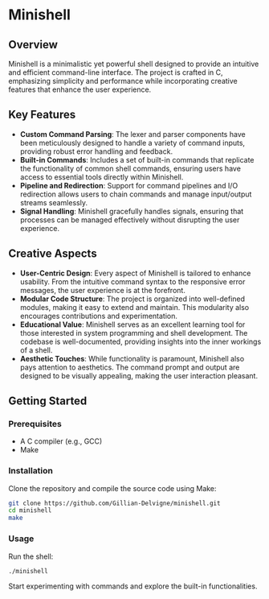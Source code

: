 # Minishell

## Overview

Minishell is a minimalistic yet powerful shell designed to provide an intuitive and efficient command-line interface. The project is crafted in C, emphasizing simplicity and performance while incorporating creative features that enhance the user experience.

## Key Features

- **Custom Command Parsing**: The lexer and parser components have been meticulously designed to handle a variety of command inputs, providing robust error handling and feedback.
- **Built-in Commands**: Includes a set of built-in commands that replicate the functionality of common shell commands, ensuring users have access to essential tools directly within Minishell.
- **Pipeline and Redirection**: Support for command pipelines and I/O redirection allows users to chain commands and manage input/output streams seamlessly.
- **Signal Handling**: Minishell gracefully handles signals, ensuring that processes can be managed effectively without disrupting the user experience.

## Creative Aspects

- **User-Centric Design**: Every aspect of Minishell is tailored to enhance usability. From the intuitive command syntax to the responsive error messages, the user experience is at the forefront.
- **Modular Code Structure**: The project is organized into well-defined modules, making it easy to extend and maintain. This modularity also encourages contributions and experimentation.
- **Educational Value**: Minishell serves as an excellent learning tool for those interested in system programming and shell development. The codebase is well-documented, providing insights into the inner workings of a shell.
- **Aesthetic Touches**: While functionality is paramount, Minishell also pays attention to aesthetics. The command prompt and output are designed to be visually appealing, making the user interaction pleasant.

## Getting Started

### Prerequisites

- A C compiler (e.g., GCC)
- Make

### Installation

Clone the repository and compile the source code using Make:

```sh
git clone https://github.com/Gillian-Delvigne/minishell.git
cd minishell
make
```

### Usage

Run the shell:

```sh
./minishell
```

Start experimenting with commands and explore the built-in functionalities.

